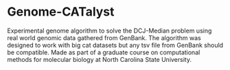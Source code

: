 # Genome-CATalyst

Experimental genome algorithm to solve the DCJ-Median problem using real world genomic data gathered from GenBank. The algorithm was designed to work with big cat datasets but any tsv file
from GenBank should be compatible. Made as part of a graduate course on computational methods for molecular biology at North Carolina State University.
